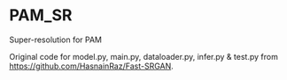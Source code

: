 # PAM_SR
Super-resolution for PAM

Original code for model.py, main.py, dataloader.py, infer.py & test.py from https://github.com/HasnainRaz/Fast-SRGAN.

